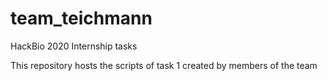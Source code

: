 # team_teichmann
HackBio 2020 Internship tasks

This repository hosts the scripts of task 1 created by members of the team
